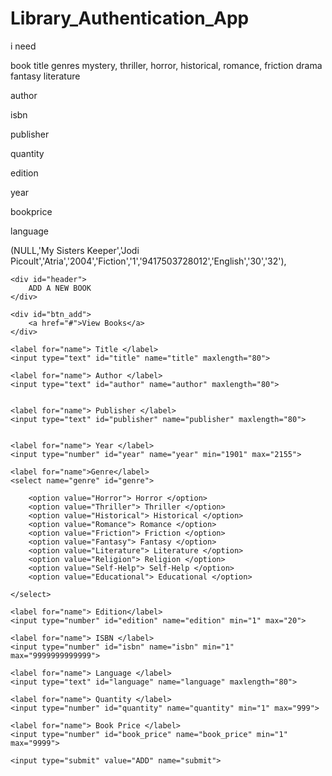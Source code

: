 # Library_Authentication_App
 
i need 

book title
genres mystery, thriller, horror, historical, romance, friction drama fantasy literature

author

isbn

publisher

quantity

edition

year

bookprice

language


(NULL,'My Sisters Keeper','Jodi Picoult','Atria','2004','Fiction','1','9417503728012','English','30','32'),


<form action="book_choices.html" method="post">
    
    <div id="header">
        ADD A NEW BOOK
    </div>

    <div id="btn_add">
        <a href="#">View Books</a>
    </div>

    <label for="name"> Title </label>
    <input type="text" id="title" name="title" maxlength="80">

    <label for="name"> Author </label>
    <input type="text" id="author" name="author" maxlength="80">

        
    <label for="name"> Publisher </label>
    <input type="text" id="publisher" name="publisher" maxlength="80">

        
    <label for="name"> Year </label>
    <input type="number" id="year" name="year" min="1901" max="2155">

    <label for="name">Genre</label>
    <select name="genre" id="genre">

        <option value="Horror"> Horror </option>
        <option value="Thriller"> Thriller </option>
        <option value="Historical"> Historical </option>
        <option value="Romance"> Romance </option>
        <option value="Friction"> Friction </option>
        <option value="Fantasy"> Fantasy </option>
        <option value="Literature"> Literature </option>
        <option value="Religion"> Religion </option>
        <option value="Self-Help"> Self-Help </option>
        <option value="Educational"> Educational </option>

    </select>

    <label for="name"> Edition</label>
    <input type="number" id="edition" name="edition" min="1" max="20">

    <label for="name"> ISBN </label>
    <input type="number" id="isbn" name="isbn" min="1" max="9999999999999">

    <label for="name"> Language </label>
    <input type="text" id="language" name="language" maxlength="80">

    <label for="name"> Quantity </label>
    <input type="number" id="quantity" name="quantity" min="1" max="999">

    <label for="name"> Book Price </label>
    <input type="number" id="book_price" name="book_price" min="1" max="9999">

    <input type="submit" value="ADD" name="submit">

</form>
